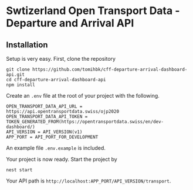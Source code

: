 # Swtizerland Open Transport Data - Departure and Arrival API 
## Installation

Setup is very easy. First, clone the repository 

```shell script
git clone https://github.com/tomihbk/cff-departure-arrival-dashboard-api.git
cd cff-departure-arrival-dashboard-api
npm install
```

Create an ``.env`` file at the root of your project with the following.  


```dotenv
OPEN_TRANSPORT_DATA_API_URL = https://api.opentransportdata.swiss/ojp2020
OPEN_TRANSPORT_DATA_API_TOKEN = TOKEN_GENERATED_FROM(https://opentransportdata.swiss/en/dev-dashboard/)
API_VERSION = API_VERSION(v1)
APP_PORT = API_PORT_FOR_DEVELOPMENT
```

An example file `.env.example` is included.

Your project is now ready. Start the project by

```shell script
nest start
```

Your API path is ``http://localhost:APP_PORT/API_VERSION/transport``.

